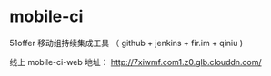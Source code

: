 # mobile-ci
51offer 移动组持续集成工具 （ github + jenkins + fir.im + qiniu )

线上 mobile-ci-web 地址： http://7xiwmf.com1.z0.glb.clouddn.com/
